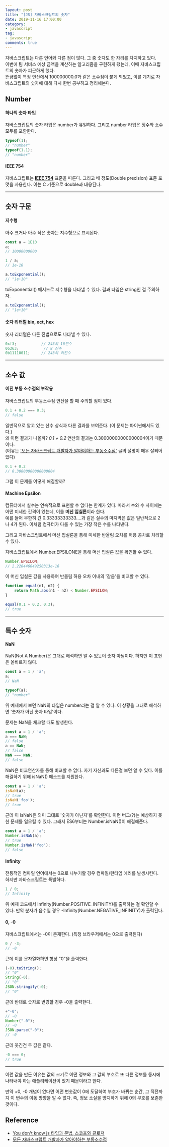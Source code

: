 ```yaml
---
layout: post
title: "[JS] 자바스크립트의 숫자"
date: 2019-11-16 17:00:00
category:
- javascript
tag:
- javascript
comments: true
---
```


자바스크립트는 다른 언어와 다른 점이 많다. 그 중 숫자도 한 자리를 차지하고 있다.  
이번에 팀 서비스 예상 금액을 계산하는 알고리즘을 구현하게 됐는데, 이때 자바스크립트의 숫자가 피곤하게 했다.  
뜬금없이 특정 연산에서 100000000.0과 같은 소수점이 붙게 되었고, 이를 계기로 자바스크립트의 숫자에 대해 다시 한번 공부하고 정리해본다.


## Number
#### 하나의 숫자 타입
자바스크립트의 숫자 타입은 number가 유일하다. 그리고 number 타입은 정수와 소수 모두를 포함한다.

```js
typeof(1);
// "number"
typeof(1.1);
// "number"
```

#### IEEE 754
자바스크립트는 **[IEEE 754](https://ko.wikipedia.org/wiki/IEEE_754)** 표준을 따른다. 그리고 배 정도(Double precision) 표준 포맷을 사용한다. 이는 C 기준으로 double과 대응된다.

---

## 숫자 구문

#### 지수형
아주 크거나 아주 작은 숫자는 지수형으로 표시된다.

```js
const a = 1E10
a;
// 10000000000

1 / a;
// 1e-10

a.toExponential();
// "1e+10"
```

toExponential() 메서드로 지수형을 나타낼 수 있다. 결과 타입은 string인 걸 주의하자.
```js
a.toExponential();
// "1e+10"
```

#### 숫자 리터럴 bin, oct, hex
숫자 리터럴은 다른 진법으로도 나타낼 수 있다.
```js
0xf3;           // 243의 16진수
0o363;           // 8 진수
0b11110011;     // 243의 이진수
```

---


## 소수 값
#### 이진 부동 소수점의 부작용
자바스크립트의 부동소수점 연산을 할 때 주의할 점이 있다.

```js
0.1 + 0.2 === 0.3;
// false
```

일반적으로 알고 있는 산수 상식과 다른 결과를 보여준다. (이 문제는 파이썬에서도 있다.)  
왜 이런 결과가 나올까? *0.1 + 0.2* 연산의 결과는 0.30000000000000004이기 때문이다.  
(이유는 ['모든 자바스크립트 개발자가 알아야하는 부동소수점'](https://github.com/Lee-hyuna/33-js-concepts-kr/wiki/%EB%AA%A8%EB%93%A0-%EC%9E%90%EB%B0%94%EC%8A%A4%ED%81%AC%EB%A6%BD%ED%8A%B8-%EA%B0%9C%EB%B0%9C%EC%9E%90%EA%B0%80-%EC%95%8C%EC%95%84%EC%95%BC%ED%95%98%EB%8A%94-%EB%B6%80%EB%8F%99%EC%86%8C%EC%88%98%EC%A0%90) 글의 설명이 매우 잘되어 있다)

```js
0.1 + 0.2
// 0.30000000000000004
```

그럼 이 문제를 어떻게 해결할까?

#### Machine Epsilon
컴퓨터에서 실수는 연속적으로 표현할 수 없다는 한계가 있다. 따라서 수와 수 사이에는 어떤 미세한 간격이 있는데, 이를 **머신 입실론**이라 한다.  
예를 들어 무한히 긴 0.33333333333....과 같은 실수의 마지막은 값은 일반적으로 2나 4가 된다. 이처럼 컴퓨터가 다룰 수 있는 가장 작은 수를 나타낸다.

그리고 자바스크립트에서 머신 입실론을 통해 미세한 반올림 오차를 허용 공차로 처리할 수 있다.

자바스크립트에서 Number.EPSILONE을 통해 머신 입실론 값을 확인할 수 있다.
```js
Number.EPSILON;
// 2.220446049250313e-16
```

이 머신 입실론 값을 사용하여 반올림 허용 오차 이내의 '같음'을 비교할 수 있다.

```js
function equal(n1, n2) {
    return Math.abs(n1 - n2) < Number.EPSILON;
}

equal(0.1 + 0.2, 0.3);
// true
```


---

## 특수 숫자
#### NaN
NaN(Not A Number)은 그대로 해석하면 알 수 있듯이 숫자 아님이다. 하지만 이 표현은 올바르지 않다.

```js
const a = 1 / 'a';
a;
// NaN

typeof(a);
// "number"
```
위 예제에서 보면 NaN의 타입은 number라는 걸 알 수 있다. 이 상황을 그대로 해석하면 '숫자가 아닌 숫자 타입'이다.

문제는 NaN을 체크할 때도 발생한다.
```js
const a = 1 / 'a';
a === NaN;
// false
a == NaN;
// false
NaN === NaN;
// false
```

NaN은 비교연산자를 통해 비교할 수 없다. 자기 자신과도 다른걸 보면 알 수 있다. 이를 해결하기 위해 isNaN() 메소드를 지원한다.

```js
const a = 1 / 'a';
isNaN(a);
// true
isNaN('foo');
// true
```

근데 이 isNaN은 의미 그대로 '숫자가 아닌지'를 확인한다. 이런 버그(?)는 예상하지 못한 문제를 일으킬 수 있다. 그래서 ES6부터는 Number.isNaN()이 해결해준다.

```js
const a = 1 / 'a';
Number.isNaN(a);
// true
Number.isNaN('foo');
// false
```

#### Infinity
전통적인 컴파일 언어에서는 0으로 나누기할 경우 컴파일/런타임 에러를 발생시킨다. 하지만 자바스크립트는 특별하다.

```js
1 / 0;
// Infinity
```

위 예제 코드에서 Infinity(Number.POSITIVE_INFINITY)를 출력하는 걸 확인할 수 있다. 만약 분자가 음수일 경우 -Infinity(Number.NEGATIVE_INFINITY)가 출력된다.

#### 0, -0
자바스크립트에서는 -0이 존재한다. (특정 브라우저에서는 0으로 출력된다)

```js
0 / -3;
// -0
```

근데 이를 문자열화하면 항상 "0"을 출력한다.

```js
(-0).toString();
// "0"
String(-0);
// "0"
JSON.stringify(-0);
// "0"
```

근데 반대로 숫자로 변경할 경우 -0을 출력한다.
```js
+"-0";
// -0
Number("-0");
// -0
JSON.parse("-0");
// -0
```

근데 웃긴건 두 값은 같다.

```js
-0 === 0;
// true
```
---
이런 값을 만든 이유는 값의 크기로 어떤 정보와 그 값의 부호로 또 다른 정보를 동시에 나타내야 하는 애플리케이션이 있기 때문이라고 한다.

만약 +0, -0 개념이 없다면 어떤 변숫값이 0에 도달하여 부호가 바뀌는 순간, 그 직전까지 이 변수의 이동 방향을 알 수 없다. 즉, 정보 소실을 방지하기 위해 0의 부호를 보존한 것이다.


## Reference
- [You don't know js 타입과 문법, 스코프와 클로저](http://www.yes24.com/Product/Goods/43219481)
- [모든 자바스크립트 개발자가 알아야하는 부동소수점](https://github.com/Lee-hyuna/33-js-concepts-kr/wiki/%EB%AA%A8%EB%93%A0-%EC%9E%90%EB%B0%94%EC%8A%A4%ED%81%AC%EB%A6%BD%ED%8A%B8-%EA%B0%9C%EB%B0%9C%EC%9E%90%EA%B0%80-%EC%95%8C%EC%95%84%EC%95%BC%ED%95%98%EB%8A%94-%EB%B6%80%EB%8F%99%EC%86%8C%EC%88%98%EC%A0%90)